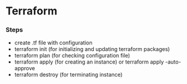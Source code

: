 # Terraform

### Steps

- create .tf file with configuration
- terraform init (for initializing and updating terraform packages)
- terraform plan (for checking configuration file)
- terraform apply (for creating an instance) or terraform apply -auto-approve
- terraform destroy (for terminating instance)
